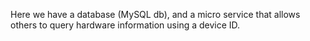 Here we have a database (MySQL db), and a micro service that allows others to query hardware information using a device ID.
